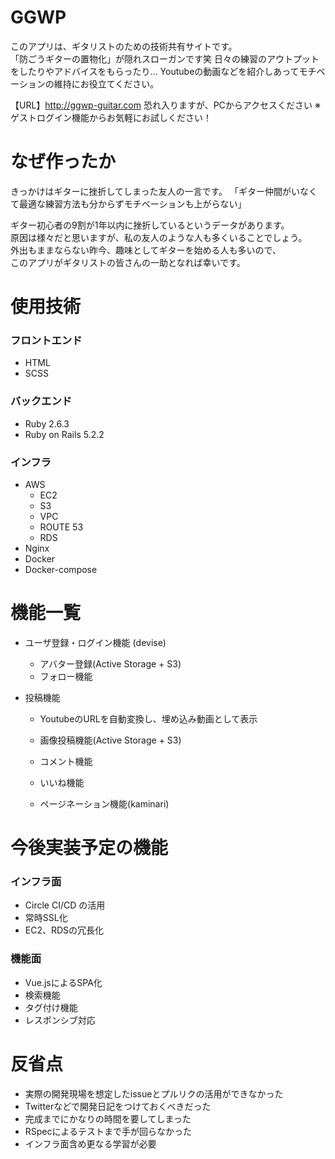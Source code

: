 # GGWP
このアプリは、ギタリストのための技術共有サイトです。  
「防ごうギターの置物化」が隠れスローガンです笑
日々の練習のアウトプットをしたりやアドバイスをもらったり...
Youtubeの動画などを紹介しあってモチベーションの維持にお役立てください。

【URL】http://ggwp-guitar.com
恐れ入りますが、PCからアクセスください
※ゲストログイン機能からお気軽にお試しください！

# なぜ作ったか
きっかけはギターに挫折してしまった友人の一言です。
「ギター仲間がいなくて最適な練習方法も分からずモチベーションも上がらない」
  
ギター初心者の9割が1年以内に挫折しているというデータがあります。  
原因は様々だと思いますが、私の友人のような人も多くいることでしょう。  
外出もままならない昨今、趣味としてギターを始める人も多いので、    
このアプリがギタリストの皆さんの一助となれば幸いです。  

# 使用技術
### フロントエンド
* HTML
* SCSS

### バックエンド
* Ruby 2.6.3
* Ruby on Rails 5.2.2

### インフラ
* AWS
    * EC2
    * S3
    * VPC
    * ROUTE 53
    * RDS
* Nginx
* Docker
* Docker-compose

# 機能一覧

* ユーザ登録・ログイン機能 (devise)
    * アバター登録(Active Storage + S3)
    * フォロー機能

* 投稿機能
    * YoutubeのURLを自動変換し、埋め込み動画として表示

    * 画像投稿機能(Active Storage + S3)
    * コメント機能
    * いいね機能
    * ページネーション機能(kaminari)


# 今後実装予定の機能
### インフラ面
* Circle CI/CD の活用
* 常時SSL化
* EC2、RDSの冗長化

### 機能面
* Vue.jsによるSPA化
* 検索機能
* タグ付け機能
* レスポンシブ対応

# 反省点
* 実際の開発現場を想定したissueとプルリクの活用ができなかった
* Twitterなどで開発日記をつけておくべきだった
* 完成までにかなりの時間を要してしまった
* RSpecによるテストまで手が回らなかった
* インフラ面含め更なる学習が必要